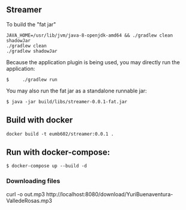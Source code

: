 ## Streamer

To build the "fat jar"
```shell script
JAVA_HOME=/usr/lib/jvm/java-8-openjdk-amd64 && ./gradlew clean shadowJar
./gradlew clean
./gradlew shadowJar
```

Because the application plugin is being used, you may directly run the application:

```shell script
$     ./gradlew run
```

You may also run the fat jar as a standalone runnable jar:
```shell script
$ java -jar build/libs/streamer-0.0.1-fat.jar
```

## Build with docker
```shell script
docker build -t eumb602/streamer:0.0.1 .
``` 
## Run with docker-compose:
```shell script
$ docker-compose up --build -d
```
### Downloading files
curl -o out.mp3 http://localhost:8080/download/YuriBuenaventura-ValledeRosas.mp3
